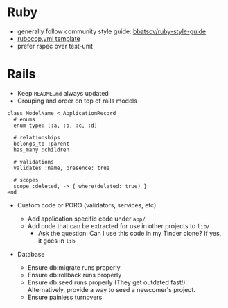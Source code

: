 # Ruby

- generally follow community style guide: [bbatsov/ruby-style-guide](https://github.com/bbatsov/ruby-style-guide)
- [rubocop.yml template](rubocop.yml)
- prefer rspec over test-unit

# Rails
- Keep `README.md` always updated
- Grouping and order on top of rails models
```
class ModelName < ApplicationRecord
  # enums
  enum type: [:a, :b, :c, :d]
  
  # relationships
  belongs_to :parent
  has_many :children
  
  # validations
  validates :name, presence: true
  
  # scopes
  scope :deleted, -> { where(deleted: true) }
end
```
- Custom code or PORO (validators, services, etc)
  - Add application specific code under `app/`
  - Add code that can be extracted for use in other projects to `lib/`
    - Ask the question: Can I use this code in my Tinder clone? If yes, it goes in `lib`

- Database
  - Ensure db:migrate runs properly
  - Ensure db:rollback runs properly
  - Ensure db:seed runs properly (They get outdated fast!). Alternatively, provide a way to seed a newcomer's project.
  - Ensure painless turnovers
